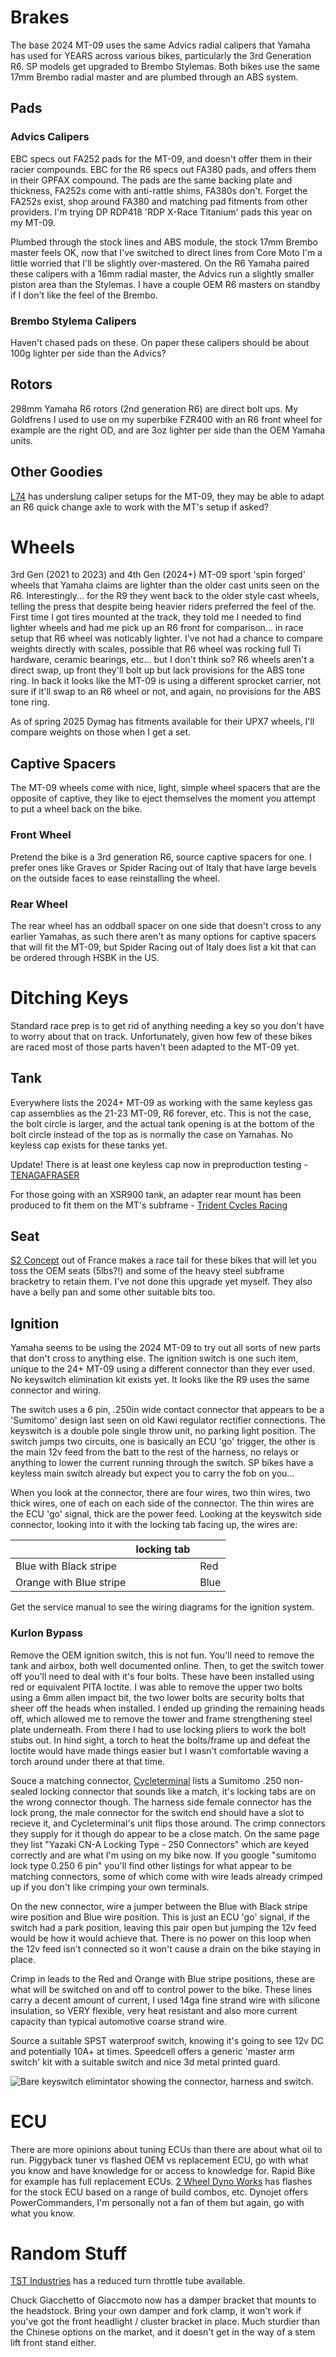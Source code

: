 # Brakes
The base 2024 MT-09 uses the same Advics radial calipers that Yamaha has used for YEARS across various bikes, particularly the 3rd Generation R6. SP models get upgraded to Brembo Stylemas. Both bikes use the same 17mm Brembo radial master and are plumbed through an ABS system.

## Pads
### Advics Calipers
EBC specs out FA252 pads for the MT-09, and doesn't offer them in their racier compounds. EBC for the R6 specs out FA380 pads, and offers them in their GPFAX compound. The pads are the same backing plate and thickness, FA252s come with anti-rattle shims, FA380s don't. Forget the FA252s exist, shop around FA380 and matching pad fitments from other providers. I'm trying DP RDP418 'RDP X-Race Titanium' pads this year on my MT-09.

Plumbed through the stock lines and ABS module, the stock 17mm Brembo master feels OK, now that I've switched to direct lines from Core Moto I'm a little worried that I'll be slightly over-mastered. On the R6 Yamaha paired these calipers with a 16mm radial master, the Advics run a slightly smaller piston area than the Stylemas. I have a couple OEM R6 masters on standby if I don't like the feel of the Brembo.

### Brembo Stylema Calipers
Haven't chased pads on these. On paper these calipers should be about 100g lighter per side than the Advics?

## Rotors
298mm Yamaha R6 rotors (2nd generation R6) are direct bolt ups. My Goldfrens I used to use on my superbike FZR400 with an R6 front wheel for example are the right OD, and are 3oz lighter per side than the OEM Yamaha units.

## Other Goodies
[L74](https://www.l74.co.uk/product/yamaha-mt09-2021-onwards-caliper-bundle/) has underslung caliper setups for the MT-09, they may be able to adapt an R6 quick change axle to work with the MT's setup if asked?

# Wheels
3rd Gen (2021 to 2023) and 4th Gen (2024+) MT-09 sport 'spin forged' wheels that Yamaha claims are lighter than the older cast units seen on the R6. Interestingly... for the R9 they went back to the older style cast wheels, telling the press that despite being heavier riders preferred the feel of the. First time I got tires mounted at the track, they told me I needed to find lighter wheels and had me pick up an R6 front for comparison... in race setup that R6 wheel was noticably lighter. I've not had a chance to compare weights directly with scales, possible that R6 wheel was rocking full Ti hardware, ceramic bearings, etc... but I don't think so? R6 wheels aren't a direct swap, up front they'll bolt up but lack provisions for the ABS tone ring. In back it looks like the MT-09 is using a different sprocket carrier, not sure if it'll swap to an R6 wheel or not, and again, no provisions for the ABS tone ring.

As of spring 2025 Dymag has fitments available for their UPX7 wheels, I'll compare weights on those when I get a set.

## Captive Spacers
The MT-09 wheels come with nice, light, simple wheel spacers that are the opposite of captive, they like to eject themselves the moment you attempt to put a wheel back on the bike.

### Front Wheel
Pretend the bike is a 3rd generation R6, source captive spacers for one. I prefer ones like Graves or Spider Racing out of Italy that have large bevels on the outside faces to ease reinstalling the wheel.

### Rear Wheel
The rear wheel has an oddball spacer on one side that doesn't cross to any earlier Yamahas, as such there aren't as many options for captive spacers that will fit the MT-09, but Spider Racing out of Italy does list a kit that can be ordered through HSBK in the US.

# Ditching Keys
Standard race prep is to get rid of anything needing a key so you don't have to worry about that on track. Unfortunately, given how few of these bikes are raced most of those parts haven't been adapted to the MT-09 yet.

## Tank
Everywhere lists the 2024+ MT-09 as working with the same keyless gas cap assemblies as the 21-23 MT-09, R6 forever, etc. This is not the case, the bolt circle is larger, and the actual tank opening is at the bottom of the bolt circle instead of the top as is normally the case on Yamahas. No keyless cap exists for these tanks yet.

Update! There is at least one keyless cap now in preproduction testing - [TENAGAFRASER](https://shop.tenagafraser.com/products/berani-fuel-cap-for-yamaha-mt-09)

For those going with an XSR900 tank, an adapter rear mount has been produced to fit them on the MT's subframe - [Trident Cycles Racing](https://www.tridentcyclesracing.com/category/yamaha-mt-09)

## Seat
[S2 Concept](https://www.s2-concept.com/en/) out of France makes a race tail for these bikes that will let you toss the OEM seats (5lbs?!) and some of the heavy steel subframe bracketry to retain them. I've not done this upgrade yet myself. They also have a belly pan and some other suitable bits too.

## Ignition
Yamaha seems to be using the 2024 MT-09 to try out all sorts of new parts that don't cross to anything else. The ignition switch is one such item, unique to the 24+ MT-09 using a different connector than they ever used. No keyswitch elimination kit exists yet. It looks like the R9 uses the same connector and wiring.

The switch uses a 6 pin, .250in wide contact connector that appears to be a 'Sumitomo' design last seen on old Kawi regulator rectifier connections. The keyswitch is a double pole single throw unit, no parking light position. The switch jumps two circuits, one is basically an ECU 'go' trigger, the other is the main 12v feed from the batt to the rest of the harness, no relays or anything to lower the current running through the switch. SP bikes have a keyless main switch already but expect you to carry the fob on you...

When you look at the connector, there are four wires, two thin wires, two thick wires, one of each on each side of the connector. The thin wires are the ECU 'go' signal, thick are the power feed. Looking at the keyswitch side connector, looking into it with the locking tab facing up, the wires are:

| | locking tab | |
| --- | --- | --- |
| Blue with Black stripe | | Red |
| Orange with Blue stripe | | Blue |

Get the service manual to see the wiring diagrams for the ignition system.

### Kurlon Bypass
Remove the OEM ignition switch, this is not fun. You'll need to remove the tank and airbox, both well documented online. Then, to get the switch tower off you'll need to deal with it's four bolts. These have been installed using red or equivalent PITA loctite. I was able to remove the upper two bolts using a 6mm allen impact bit, the two lower bolts are security bolts that sheer off the heads when installed. I ended up grinding the remaining heads off, which allowed me to remove the tower and frame strengthening steel plate underneath. From there I had to use locking pliers to work the bolt stubs out. In hind sight, a torch to heat the bolts/frame up and defeat the loctite would have made things easier but I wasn't comfortable waving a torch around under there at that time.

Souce a matching connector, [Cycleterminal](https://www.cycleterminal.com/250-connectors.html) lists a Sumitomo .250 non-sealed locking connector that sounds like a match, it's locking tabs are on the wrong connector though. The harness side female connector has the lock prong, the male connector for the switch end should have a slot to recieve it, and Cycleterminal's unit flips those around. The crimp connectors they supply for it though do appear to be a close match. On the same page they list "Yazaki CN-A Locking Type - 250 Connectors" which are keyed correctly and are what I'm using on my bike now. If you google "sumitomo lock type 0.250 6 pin" you'll find other listings for what appear to be matching connectors, some of which come with wire leads already crimped up if you don't like crimping your own terminals.

On the new connector, wire a jumper between the Blue with Black stripe wire position and Blue wire position. This is just an ECU 'go' signal, if the switch had a park position, leaving this pair open but jumping the 12v feed would be how it would achieve that. There is no power on this loop when the 12v feed isn't connected so it won't cause a drain on the bike staying in place.

Crimp in leads to the Red and Orange with Blue stripe positions, these are what will be switched on and off to control power to the bike. These lines carry a decent amount of current, I used 14ga fine strand wire with silicone insulation, so VERY flexible, very heat resistant and also more current capacity than typical automotive coarse strand wire.

Source a suitable SPST waterproof switch, knowing it's going to see 12v DC and potentially 10A+ at times. Speedcell offers a generic 'master arm switch' kit with a suitable switch and nice 3d metal printed guard.

![Bare keyswitch elimintator showing the connector, harness and switch.](images/bare-keyswitch-eliminator.jpg)

# ECU
There are more opinions about tuning ECUs than there are about what oil to run. Piggyback tuner vs flashed OEM vs replacement ECU, go with what you know and have knowledge for or access to knowledge for. Rapid Bike for example has full replacement ECUs. [2 Wheel Dyno Works](https://2wheeldynoworks.com/pages/product-result?rq=mk_yamaha~md_fz-mt-09~yr_2024) has flashes for the stock ECU based on a range of build combos, etc. Dynojet offers PowerCommanders, I'm personally not a fan of them but again, go with what you know.

# Random Stuff
[TST Industries](https://tstindustries.com/tst-worx-quick-turn-throttle-tube-for-yamaha-mt-09-2025.html) has a reduced turn throttle tube available.

Chuck Giacchetto of Giaccmoto now has a damper bracket that mounts to the headstock. Bring your own damper and fork clamp, it won't work if you've got the front headlight / cluster bracket in place. Much sturdier than the Chinese options on the market, and it doesn't get in the way of a stem lift front stand either.
